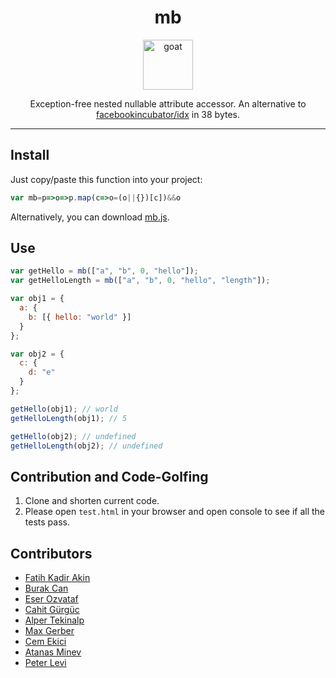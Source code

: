 <div align="center">
<h1>mb</h1>
<img height="80" width="80" alt="goat" src="https://d1j8pt39hxlh3d.cloudfront.net/development/emojione/4.0/833/14168.svg?1533081835" />

Exception-free nested nullable attribute accessor.
An alternative to [facebookincubator/idx](https://github.com/facebookincubator/idx) in 38 bytes.

</div/>

<hr />

## Install

Just copy/paste this function into your project:
``` javascript
var mb=p=>o=>p.map(c=>o=(o||{})[c])&&o
```

Alternatively, you can download [mb.js](https://raw.githubusercontent.com/burakcan/mb/master/mb.js).

## Use

```javascript
var getHello = mb(["a", "b", 0, "hello"]);
var getHelloLength = mb(["a", "b", 0, "hello", "length"]);

var obj1 = {
  a: {
    b: [{ hello: "world" }]
  }
};

var obj2 = {
  c: {
    d: "e"
  }
};

getHello(obj1); // world
getHelloLength(obj1); // 5

getHello(obj2); // undefined
getHelloLength(obj2); // undefined
```

## Contribution and Code-Golfing

1. Clone and shorten current code.
2. Please open `test.html` in your browser and open console to see if all the tests pass.

## Contributors

- [Fatih Kadir Akin](https://github.com/f)
- [Burak Can](https://github.com/burakcan)
- [Eser Ozvataf](https://github.com/eserozvataf)
- [Cahit Gürgüc](https://github.com/aborjinik)
- [Alper Tekinalp](https://github.com/alpert)
- [Max Gerber](https://github.com/maxwellgerber)
- [Cem Ekici](https://github.com/cekici)
- [Atanas Minev](https://github.com/atmin)
- [Peter Levi](https://github.com/peterlevi)
